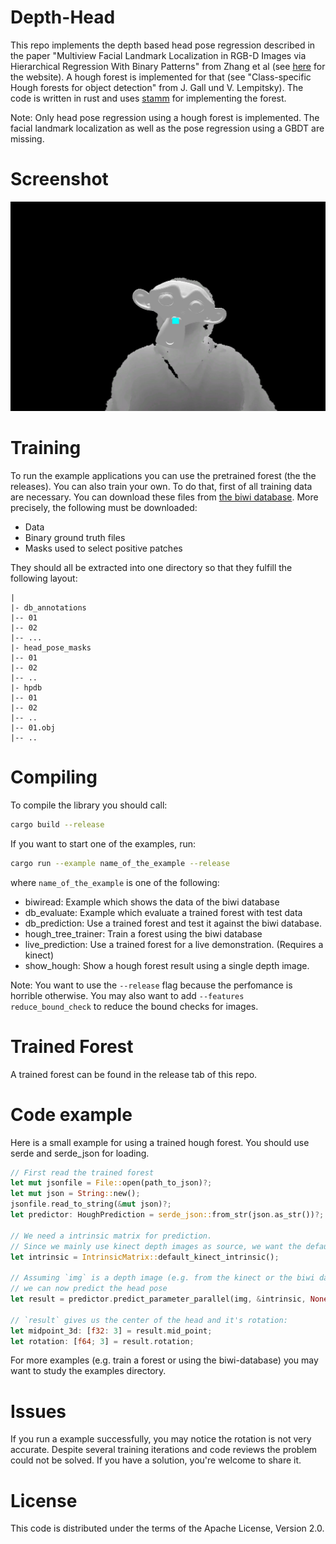 # Depth-Head

This repo implements the depth based head pose regression described in the paper 
"Multiview Facial Landmark Localization in RGB-D
Images via Hierarchical Regression With Binary Patterns" from Zhang et al (see [here](https://zhzhanp.github.io/) for the website).
A hough forest is implemented for that (see "Class-specific Hough forests for object detection" from J. Gall und V. Lempitsky).
The code is written in rust and uses [stamm](https://github.com/Entscheider/stamm) for implementing the forest.

Note: Only head pose regression using a hough forest is implemented. The facial landmark localization as well as the pose regression using a GBDT are missing.

# Screenshot

![](https://raw.githubusercontent.com/Entscheider/depthhead/master/img/screenshot.jpg)

# Training

To run the example applications you can use the pretrained forest (the the releases).
You can also train your own. To do that, first of all training data are necessary.
You can download these files from [the biwi database](https://data.vision.ee.ethz.ch/cvl/gfanelli/head_pose/head_forest.html).
More precisely, the following must be downloaded:

- Data
- Binary ground truth files
- Masks used to select positive patches

They should all be extracted into one directory so that they fulfill the following layout: 

```text
|
|- db_annotations
|-- 01
|-- 02
|-- ...
|- head_pose_masks
|-- 01
|-- 02 
|-- ..
|- hpdb
|-- 01
|-- 02
|-- ..
|-- 01.obj
|-- ..
```

# Compiling

To compile the library you should call:

```bash
cargo build --release
```

If you want to start one of the examples, run:

```bash
cargo run --example name_of_the_example --release
```

where `name_of_the_example` is one of the following:

* biwiread: Example which shows the data of the biwi database
* db_evaluate: Example which evaluate a trained forest with test data
* db_prediction: Use a trained forest and test it against the biwi database.
* hough_tree_trainer: Train a forest using the biwi database
* live_prediction: Use a trained forest for a live demonstration. (Requires a kinect)
* show_hough: Show a hough forest result using a single depth image.

Note: You want to use the `--release` flag because the perfomance is horrible otherwise.
You may also want to add `--features reduce_bound_check` to reduce the bound checks for images.

# Trained Forest

A trained forest can be found in the release tab of this repo.

# Code example

Here is a small example for using a trained hough forest.
You should use serde and serde_json for loading.

```rust
// First read the trained forest
let mut jsonfile = File::open(path_to_json)?;
let mut json = String::new();
jsonfile.read_to_string(&mut json)?;
let predictor: HoughPrediction = serde_json::from_str(json.as_str())?;

// We need a intrinsic matrix for prediction. 
// Since we mainly use kinect depth images as source, we want the default intrinsic for that
let intrinsic = IntrinsicMatrix::default_kinect_intrinsic();

// Assuming `img` is a depth image (e.g. from the kinect or the biwi database)
// we can now predict the head pose
let result = predictor.predict_parameter_parallel(img, &intrinsic, None, None);

// `result` gives us the center of the head and it's rotation:
let midpoint_3d: [f32: 3] = result.mid_point;
let rotation: [f64; 3] = result.rotation;
```

For more examples (e.g. train a forest or using the biwi-database) you may want to study the examples directory.

# Issues

If you run a example successfully, you may notice the rotation is not very accurate.
Despite several training iterations and code reviews the problem could not be solved.
If you have a solution, you're welcome to share it.


# License
This code is distributed under the terms of the Apache License, Version 2.0.
